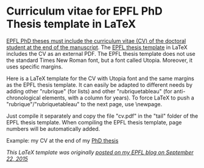# Curriculum vitae for EPFL PhD Thesis template in LaTeX

<a href="https://www.epfl.ch/education/phd/regulations/internal-regulations/">EPFL PhD theses must include the curriculum vitae (CV) of the doctoral student at the end of the manuscript</a>. The <a href="https://github.com/glederrey/EPFL_thesis_template">EPFL thesis template</a> in LaTeX includes the CV as an external PDF. The EPFL thesis template does not use the standard Times New Roman font, but a font called Utopia. Moreover, it uses specific margins.

Here is a LaTeX template for the CV with Utopia font and the same margins as the EPFL thesis template. It can easily be adapted to different needs by adding other "rubrique" (for lists) and other "rubriquetableau" (for anti-chronological elements, with a column for years). To force LaTeX to push a "rubrique"/"rubriquetableau" to the next page, use \newpage.

Just compile it separately and copy the file "cv.pdf" in the "tail" folder of the EPFL thesis template. When compiling the EPFL thesis template, page numbers will be automatically added.

Example: my CV at the end of my <a href="https://infoscience.epfl.ch/record/214544/files/EPFL_TH6806_2.pdf">PhD thesis</a>

<i>This LaTeX template was originally <a href="https://blogs.epfl.ch/article/43595">posted on my EPFL blog on September 22, 2015</a></i>
